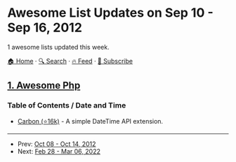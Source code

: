 # Awesome List Updates on Sep 10 - Sep 16, 2012

1 awesome lists updated this week.

[🏠 Home](/README.md) · [🔍 Search](https://test.trackawesomelist.com/search/) · [🔥 Feed](https://test.trackawesomelist.com/week/feed.xml) · [📮 Subscribe](https://trackawesomelist.us17.list-manage.com/subscribe?u=d2f0117aa829c83a63ec63c2f&id=36a103854c)



## [1. Awesome Php](/content/ziadoz/awesome-php/week/README.md)

### Table of Contents / Date and Time

*   [Carbon (⭐16k)](https://github.com/briannesbitt/Carbon) - A simple DateTime API extension.

---

- Prev: [Oct 08 - Oct 14, 2012](/content/2012/41/README.md)
- Next: [Feb 28 - Mar 06, 2022](/content/2022/9/README.md)